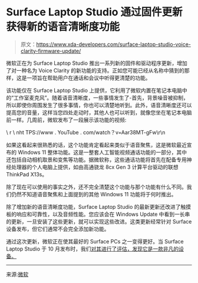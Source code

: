 # Surface Laptop Studio 通过固件更新获得新的语音清晰度功能

> 原文：<https://www.xda-developers.com/surface-laptop-studio-voice-clarity-firmware-update/>

微软正在为 Surface Laptop Studio 推出一系列新的固件和驱动程序更新，增加了对一种名为 Voice Clarity 的新功能的支持。正如您可能已经从名称中猜到的那样，这是一项旨在帮助用户在通话和会议中听得更清楚的功能。

该功能仅在 Surface Laptop Studio 上提供，它利用了微软内置在笔记本电脑中的“工作室麦克风”。随着语音清晰度，一些事情发生了-首先，背景噪音被抑制，所以即使你周围发生了很多事情，你也可以清楚地听到。此外，语音清晰度还可以提高您的音量，这样当您四处走动时，其他人也可以听到，就像您坐在笔记本电脑前一样。几周前，微软发布了一段展示该功能的视频:

\ r \ nht TPS://www . YouTube . com/watch？v=Aar38MT-gFw\r\n

如果这看起来很熟悉的话，这个功能肯定看起来类似于语音聚焦，这是微软最近宣布的 Windows 11 整体功能。这是一整套人工智能视频通话功能的一部分，其中还包括自动相机取景和变焦等功能。据微软称，这些通话功能将首先在配备专用神经处理器的个人电脑上提供，如由高通骁龙 8cx Gen 3 计算平台驱动的联想 ThinkPad X13s。

除了现在可以使用的事实之外，还不完全清楚这个功能与那个功能有什么不同。我们仍然不知道语音聚焦和上面提到的其他 Windows 11 功能将于何时推出。

除了增加新的语音清晰度功能，Surface Laptop Studio 的最新更新还改进了触摸板的响应和可靠性，以及音频性能。您应该会在 Windows Update 中看到一长串的更新，一旦安装了这些更新，就可以实现这些改进。这类更新经常针对 Surface 设备发布，但它们通常不会完全添加新功能。

通过这次更新，微软正在使其最好的 Surface PCs 之一变得更好。当 Surface Laptop Studio 于 10 月发布时，我们[对其进行了评估，发现它是一款非凡的设备。](https://www.xda-developers.com/surface-laptop-studio-review/)

* * *

来源:[微软](https://support.microsoft.com/en-us/surface/surface-laptop-studio-update-history-6dc6eff3-0d06-4be9-a8b5-d282b7c5db07)